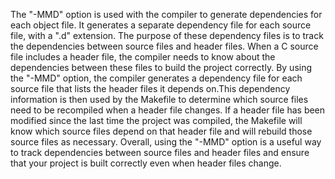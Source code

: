 The "-MMD" option is used with the compiler to generate dependencies for each object file. 
It generates a separate dependency file for each source file, with a ".d" extension. 
The purpose of these dependency files is to track the dependencies between source files and header files.
When a C source file includes a header file, the compiler needs to know about the dependencies between 
these files to build the project correctly. By using the "-MMD" option, the compiler generates a dependency 
file for each source file that lists the header files it depends on.This dependency information 
is then used by the Makefile to determine which source files need to be recompiled when a header 
file changes. If a header file has been modified since the last time the project was compiled, 
the Makefile will know which source files depend on that header file and will rebuild those source files as necessary.
Overall, using the "-MMD" option is a useful way to track dependencies between source files and header 
files and ensure that your project is built correctly even when header files change.
